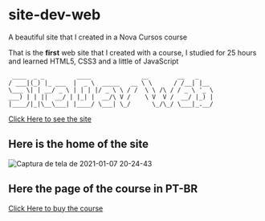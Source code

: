 # site-dev-web
 A beautiful site that I created in a Nova Cursos course
 
 That is the **first** web site that I created with a course, I studied for 25 hours and learned HTML5, CSS3 and a little of JavaScript
 
 ```
  ____  _ _         ____              __        __   _     
/ ___|(_) |_ ___  |  _ \  _____   __ \ \      / /__| |__  
\___ \| | __/ _ \ | | | |/ _ \ \ / /  \ \ /\ / / _ \ '_ \ 
 ___) | | ||  __/ | |_| |  __/\ V /    \ V  V /  __/ |_) |
|____/|_|\__\___| |____/ \___| \_/      \_/\_/ \___|_.__/                                                      

 ```
 
 [Click Here to see the site](https://brantlauro.github.io/site-dev-web/)
 
 ## Here is the home of the site
 
 ![Captura de tela de 2021-01-07 20-24-43](https://user-images.githubusercontent.com/60024796/104105158-1ae3ca80-528b-11eb-83e6-3c6e2fac18c2.png)
 
 ## Here the page of the course in PT-BR
 
 [Click Here to buy the course](https://eadformacursos.com.br/ver/curso/modelo-pardrao-duplicado/)
